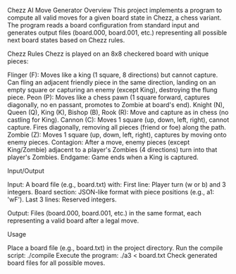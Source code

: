 Chezz AI Move Generator
Overview
This project implements a program to compute all valid moves for a given board state in Chezz, a chess variant. 
The program reads a board configuration from standard input and generates output files (board.000, board.001, etc.) representing all possible next board states based on Chezz rules.

Chezz Rules
Chezz is played on an 8x8 checkered board with unique pieces:

Flinger (F): Moves like a king (1 square, 8 directions) but cannot capture. Can fling an adjacent friendly piece in the same direction, landing on an empty square or capturing an enemy (except King), destroying the flung piece.
Peon (P): Moves like a chess pawn (1 square forward, captures diagonally, no en passant, promotes to Zombie at board's end).
Knight (N), Queen (Q), King (K), Bishop (B), Rook (R): Move and capture as in chess (no castling for King).
Cannon (C): Moves 1 square (up, down, left, right), cannot capture. Fires diagonally, removing all pieces (friend or foe) along the path.
Zombie (Z): Moves 1 square (up, down, left, right), captures by moving onto enemy pieces.
Contagion: After a move, enemy pieces (except King/Zombie) adjacent to a player's Zombies (4 directions) turn into that player's Zombies.
Endgame: Game ends when a King is captured.

Input/Output

Input: A board file (e.g., board.txt) with:
First line: Player turn (w or b) and 3 integers.
Board section: JSON-like format with piece positions (e.g., a1: 'wF').
Last 3 lines: Reserved integers.


Output: Files (board.000, board.001, etc.) in the same format, each representing a valid board after a legal move.

Usage

Place a board file (e.g., board.txt) in the project directory.
Run the compile script: ./compile
Execute the program: ./a3 < board.txt
Check generated board files for all possible moves.

